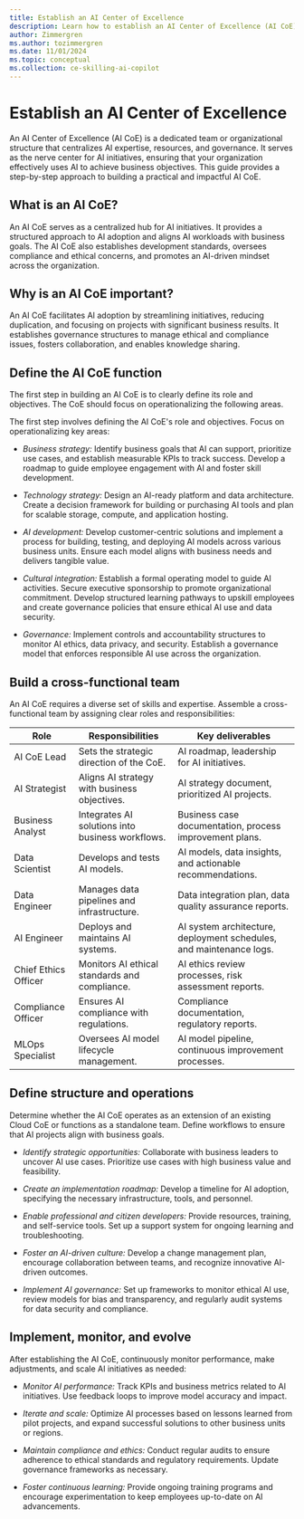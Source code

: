 ```yaml
---
title: Establish an AI Center of Excellence
description: Learn how to establish an AI Center of Excellence (AI CoE) to drive AI adoption on Azure in your organization.
author: Zimmergren
ms.author: tozimmergren
ms.date: 11/01/2024
ms.topic: conceptual
ms.collection: ce-skilling-ai-copilot
---
```


# Establish an AI Center of Excellence

An AI Center of Excellence (AI CoE) is a dedicated team or organizational structure that centralizes AI expertise, resources, and governance. It serves as the nerve center for AI initiatives, ensuring that your organization effectively uses AI to achieve business objectives. This guide provides a step-by-step approach to building a practical and impactful AI CoE.

## What is an AI CoE?

An AI CoE serves as a centralized hub for AI initiatives. It provides a structured approach to AI adoption and aligns AI workloads with business goals. The AI CoE also establishes development standards, oversees compliance and ethical concerns, and promotes an AI-driven mindset across the organization.

## Why is an AI CoE important?

An AI CoE facilitates AI adoption by streamlining initiatives, reducing duplication, and focusing on projects with significant business results. It establishes governance structures to manage ethical and compliance issues, fosters collaboration, and enables knowledge sharing.

## Define the AI CoE function

The first step in building an AI CoE is to clearly define its role and objectives. The CoE should focus on operationalizing the following areas.

The first step involves defining the AI CoE's role and objectives. Focus on operationalizing key areas:

- *Business strategy:* Identify business goals that AI can support, prioritize use cases, and establish measurable KPIs to track success. Develop a roadmap to guide employee engagement with AI and foster skill development.

- *Technology strategy:* Design an AI-ready platform and data architecture. Create a decision framework for building or purchasing AI tools and plan for scalable storage, compute, and application hosting.

- *AI development:* Develop customer-centric solutions and implement a process for building, testing, and deploying AI models across various business units. Ensure each model aligns with business needs and delivers tangible value.

- *Cultural integration:* Establish a formal operating model to guide AI activities. Secure executive sponsorship to promote organizational commitment. Develop structured learning pathways to upskill employees and create governance policies that ensure ethical AI use and data security.

- *Governance:* Implement controls and accountability structures to monitor AI ethics, data privacy, and security. Establish a governance model that enforces responsible AI use across the organization.

## Build a cross-functional team

An AI CoE requires a diverse set of skills and expertise. Assemble a cross-functional team by assigning clear roles and responsibilities:

| Role               | Responsibilities                                    | Key deliverables                                                  |
|--------------------|-----------------------------------------------------|-------------------------------------------------------------------|
| AI CoE Lead     | Sets the strategic direction of the CoE.             | AI roadmap, leadership for AI initiatives.                        |
| AI Strategist   | Aligns AI strategy with business objectives.         | AI strategy document, prioritized AI projects.                    |
| Business Analyst| Integrates AI solutions into business workflows.     | Business case documentation, process improvement plans.           |
| Data Scientist  | Develops and tests AI models.                        | AI models, data insights, and actionable recommendations.          |
| Data Engineer   | Manages data pipelines and infrastructure.           | Data integration plan, data quality assurance reports.             |
| AI Engineer     | Deploys and maintains AI systems.                    | AI system architecture, deployment schedules, and maintenance logs.|
| Chief Ethics Officer | Monitors AI ethical standards and compliance.  | AI ethics review processes, risk assessment reports.               |
| Compliance Officer   | Ensures AI compliance with regulations.       | Compliance documentation, regulatory reports.                      |
| MLOps Specialist     | Oversees AI model lifecycle management.       | AI model pipeline, continuous improvement processes.               |

## Define structure and operations

Determine whether the AI CoE operates as an extension of an existing Cloud CoE or functions as a standalone team. Define workflows to ensure that AI projects align with business goals.

- *Identify strategic opportunities:* Collaborate with business leaders to uncover AI use cases. Prioritize use cases with high business value and feasibility.

- *Create an implementation roadmap:* Develop a timeline for AI adoption, specifying the necessary infrastructure, tools, and personnel.

- *Enable professional and citizen developers:* Provide resources, training, and self-service tools. Set up a support system for ongoing learning and troubleshooting.

- *Foster an AI-driven culture:* Develop a change management plan, encourage collaboration between teams, and recognize innovative AI-driven outcomes.

- *Implement AI governance:* Set up frameworks to monitor ethical AI use, review models for bias and transparency, and regularly audit systems for data security and compliance.

## Implement, monitor, and evolve

After establishing the AI CoE, continuously monitor performance, make adjustments, and scale AI initiatives as needed:

- *Monitor AI performance:* Track KPIs and business metrics related to AI initiatives. Use feedback loops to improve model accuracy and impact.

- *Iterate and scale:* Optimize AI processes based on lessons learned from pilot projects, and expand successful solutions to other business units or regions.

- *Maintain compliance and ethics:* Conduct regular audits to ensure adherence to ethical standards and regulatory requirements. Update governance frameworks as necessary.

- *Foster continuous learning:* Provide ongoing training programs and encourage experimentation to keep employees up-to-date on AI advancements.
